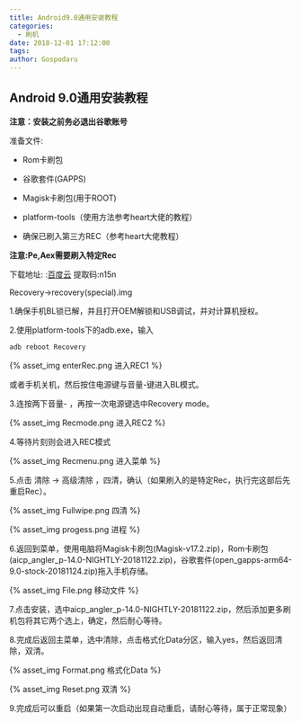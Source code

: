 ```yaml
---
title: Android9.0通用安装教程
categories:
  - 刷机
date: 2018-12-01 17:12:00
tags:
author: Gospodaru
---
```



Android 9.0通用安装教程
-----------

**注意：安装之前务必退出谷歌账号**

准备文件:
    
* Rom卡刷包
    
* 谷歌套件(GAPPS)
    
* Magisk卡刷包(用于ROOT)
    
* platform-tools（使用方法参考heart大佬的教程）
    
* 确保已刷入第三方REC（参考heart大佬教程）

**注意:Pe,Aex需要刷入特定Rec**

下载地址: :[百度云](https://pan.baidu.com/s/112OsDSGCA6iGsHXtB3_YIg) 提取码:n15n

Recovery→recovery(special).img

1.确保手机BL锁已解，并且打开OEM解锁和USB调试，并对计算机授权。

2.使用platform-tools下的adb.exe，输入

```bash
adb reboot Recovery
```

{% asset_img enterRec.png 进入REC1 %}

或者手机关机，然后按住电源键与音量-键进入BL模式。

3.连按两下音量- ，再按一次电源键选中Recovery mode。

{% asset_img Recmode.png 进入REC2 %}

4.等待片刻则会进入REC模式

{% asset_img Recmenu.png 进入菜单 %}

5.点击 清除 → 高级清除
，四清，确认（如果刷入的是特定Rec，执行完这部后先重启Rec）。

{% asset_img Fullwipe.png 四清 %}

{% asset_img progess.png 进程 %}

6.返回到菜单，使用电脑将Magisk卡刷包(Magisk-v17.2.zip)，Rom卡刷包(aicp_angler_p-14.0-NIGHTLY-20181122.zip)，谷歌套件(open_gapps-arm64-9.0-stock-20181124.zip)拖入手机存储。

{% asset_img File.png 移动文件 %}

7.点击安装，选中aicp_angler_p-14.0-NIGHTLY-20181122.zip，然后添加更多刷机包将其它两个选上，确定，然后耐心等待。

8.完成后返回主菜单，选中清除，点击格式化Data分区，输入yes，然后返回清除，双清。

{% asset_img Format.png 格式化Data %}

{% asset_img Reset.png 双清 %}

9.完成后可以重启（如果第一次启动出现自动重启，请耐心等待，属于正常现象）
